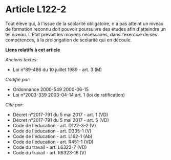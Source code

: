 # Article L122-2

Tout élève qui, à l'issue de la scolarité obligatoire, n'a pas atteint un niveau de formation reconnu doit pouvoir poursuivre
des études afin d'atteindre un tel niveau. L'Etat prévoit les moyens nécessaires, dans l'exercice de ses compétences, à la
prolongation de scolarité qui en découle.

**Liens relatifs à cet article**

_Anciens textes_:

  - Loi n°89-486 du 10 juillet 1989 - art. 3 (M)

_Codifié par_:

  - Ordonnance 2000-549 2000-06-15
  - Loi n°2003-339 2003-04-14 art. 1 (loi de ratification)

_Cité par_:

  - Décret n°2017-791 du 5 mai 2017 - art. 1 (VD)
  - Décret n°2017-791 du 5 mai 2017 - art. 5 (VD)
  - Code de l'éducation - art. D122-3-2 (V)
  - Code de l'éducation - art. D335-1 (V)
  - Code de l'éducation - art. L162-1 (Ab)
  - Code de l'éducation - art. R451-1 (VD)
  - Code du travail - art. L6323-7 (VD)
  - Code du travail - art. R6323-16 (V)
